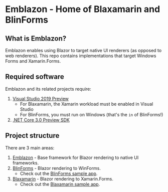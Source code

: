 # Emblazon - Home of Blaxamarin and BlinForms

## What is Emblazon?

Emblazon enables using Blazor to target native UI renderers (as opposed to web renderers). This repo contains implementations that target Windows Forms and Xamarin.Forms.


## Required software

Emblazon and its related projects require:

1. [Visual Studio 2019 Preview](https://visualstudio.microsoft.com/vs/preview/)
   * For Blaxamarin, the Xamarin workload must be enabled in Visual Studio
   * For BlinForms, you must run on Windows (that's the `in` of BlinForms!)
2. [.NET Core 3.0 Preview SDK](https://dotnet.microsoft.com/download/dotnet-core/3.0)


## Project structure

There are 3 main areas:
1. [Emblazon](Emblazon) - Base framework for Blazor rendering to native UI frameworks.
2. [BlinForms](BlinForms.Framework) - Blazor rendering to WinForms.
   - Check out the [BlinForms sample app](BlinFormsSample).
3. [Blaxamarin](Blaxamarin.Framework) - Blazor rendering to Xamarin.Forms.
   - Check out the [Blaxamarin sample app](BlaxamarinSample).
